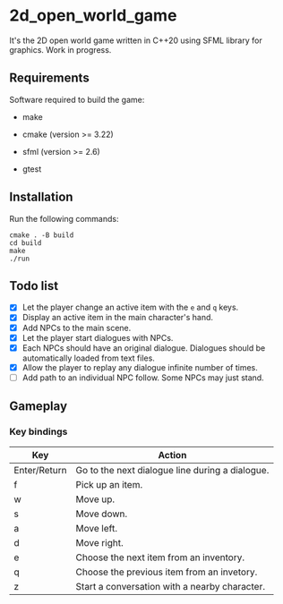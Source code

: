 # 2d_open_world_game
It's the 2D open world game written in C++20 using SFML library for graphics. Work in progress.

## Requirements
Software required to build the game:

- make

- cmake (version >= 3.22)

- sfml (version >= 2.6)

- gtest

## Installation
Run the following commands:
```
cmake . -B build
cd build
make
./run
```

## Todo list

- [x] Let the player change an active item with the `e` and `q` keys.
- [x] Display an active item in the main character's hand.
- [x] Add NPCs to the main scene.
- [x] Let the player start dialogues with NPCs.
- [x] Each NPCs should have an original dialogue. Dialogues should be automatically loaded from text files.
- [x] Allow the player to replay any dialogue infinite number of times.
- [ ] Add path to an individual NPC follow. Some NPCs may just stand.

## Gameplay

### Key bindings

| **Key** | **Action** |
|-------|-------|
| Enter/Return | Go to the next dialogue line during a dialogue. |
| f | Pick up an item. |
| w | Move up. |
| s | Move down. |
| a | Move left. |
| d | Move right. |
| e | Choose the next item from an inventory. |
| q | Choose the previous item from an invetory. |
| z | Start a conversation with a nearby character. |